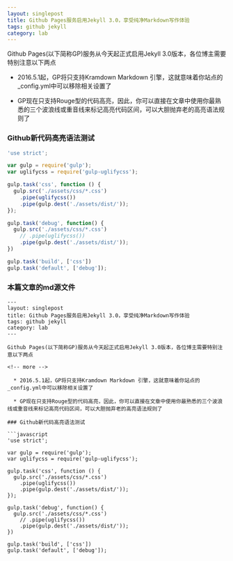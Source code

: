 ```yaml
---
layout: singlepost
title: Github Pages服务启用Jekyll 3.0，享受纯净Markdown写作体验
tags: github jekyll
category: lab
---
```


Github Pages(以下简称GP)服务从今天起正式启用Jekyll 3.0版本，各位博主需要特别注意以下两点

<!-- more -->

  * 2016.5.1起，GP将只支持Kramdown Markdown 引擎，这就意味着你站点的_config.yml中可以移除相关设置了

  * GP现在只支持Rouge型的代码高亮，因此，你可以直接在文章中使用你最熟悉的三个波浪线或重音线来标记高亮代码区间，可以大胆抛弃老的高亮语法规则了

### Github新代码高亮语法测试

```javascript
'use strict';

var gulp = require('gulp');
var uglifycss = require('gulp-uglifycss');

gulp.task('css', function () {
  gulp.src('./assets/css/*.css')
    .pipe(uglifycss())
    .pipe(gulp.dest('./assets/dist/'));
});

gulp.task('debug', function() {
  gulp.src('./assets/css/*.css')
    // .pipe(uglifycss())
    .pipe(gulp.dest('./assets/dist/'));
})

gulp.task('build', ['css'])
gulp.task('default', ['debug']);
```

### 本篇文章的md源文件

```
---
layout: singlepost
title: Github Pages服务启用Jekyll 3.0，享受纯净Markdown写作体验
tags: github jekyll
category: lab
---

Github Pages(以下简称GP)服务从今天起正式启用Jekyll 3.0版本，各位博主需要特别注意以下两点

<!-- more -->

  * 2016.5.1起，GP将只支持Kramdown Markdown 引擎，这就意味着你站点的_config.yml中可以移除相关设置了

  * GP现在只支持Rouge型的代码高亮，因此，你可以直接在文章中使用你最熟悉的三个波浪线或重音线来标记高亮代码区间，可以大胆抛弃老的高亮语法规则了

### Github新代码高亮语法测试

```javascript
'use strict';

var gulp = require('gulp');
var uglifycss = require('gulp-uglifycss');

gulp.task('css', function () {
  gulp.src('./assets/css/*.css')
    .pipe(uglifycss())
    .pipe(gulp.dest('./assets/dist/'));
});

gulp.task('debug', function() {
  gulp.src('./assets/css/*.css')
    // .pipe(uglifycss())
    .pipe(gulp.dest('./assets/dist/'));
})

gulp.task('build', ['css'])
gulp.task('default', ['debug']);
```
```
